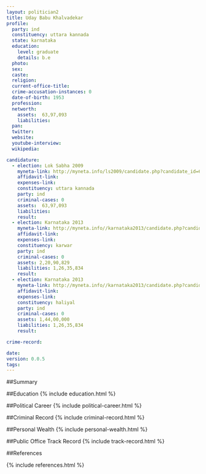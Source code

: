 ```yaml
---
layout: politician2
title: Uday Babu Khalvadekar
profile: 
  party: ind
  constituency: uttara kannada
  state: karnataka
  education: 
    level: graduate
    details: b.e
  photo: 
  sex: 
  caste: 
  religion: 
  current-office-title: 
  crime-accusation-instances: 0
  date-of-birth: 1953
  profession: 
  networth: 
    assets:  63,97,093
    liabilities: 
  pan: 
  twitter: 
  website: 
  youtube-interview: 
  wikipedia: 

candidature: 
  - election: Lok Sabha 2009
    myneta-link: http://myneta.info/ls2009/candidate.php?candidate_id=6464
    affidavit-link: 
    expenses-link: 
    constituency: uttara kannada 
    party: ind
    criminal-cases: 0
    assets:  63,97,093
    liabilities: 
    result:  
  - election: Karnataka 2013
    myneta-link: http://myneta.info//karnataka2013/candidate.php?candidate_id=2968
    affidavit-link: 
    expenses-link: 
    constituency: karwar 
    party: ind
    criminal-cases: 0
    assets: 2,20,90,829
    liabilities: 1,26,35,834
    result:  
  - election: Karnataka 2013
    myneta-link: http://myneta.info//karnataka2013/candidate.php?candidate_id=2977
    affidavit-link: 
    expenses-link: 
    constituency: haliyal 
    party: ind
    criminal-cases: 0
    assets: 1,44,00,000
    liabilities: 1,26,35,834
    result:  

crime-record: 

date: 
version: 0.0.5
tags: 
---
```

##Summary


##Education
{% include education.html %}


##Political Career
{% include political-career.html %}


##Criminal Record
{% include criminal-record.html %}


##Personal Wealth
{% include personal-wealth.html %}


##Public Office Track Record
{% include track-record.html %}


##References


{% include references.html %}